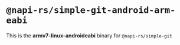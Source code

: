 # `@napi-rs/simple-git-android-arm-eabi`

This is the **armv7-linux-androideabi** binary for `@napi-rs/simple-git`

